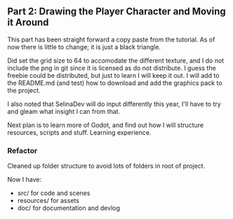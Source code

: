 ## Part 2: Drawing the Player Character and Moving it Around

This part has been straight forward a copy paste from the tutorial. As of now there is little to change; it is just a black triangle.

Did set the grid size to 64 to accomodate the different texture, and I do not include the png in git since it is licensed as do not distribute. I guess the freebie could be distributed, but just to learn I will keep it out. I will add to the README.md (and test) how to download and add the graphics pack to the project.

I also noted that SelinaDev will do input differently this year, I'll have to try and gleam what insight I can from that.

Next plan is to learn more of Godot, and find out how I will structure resources, scripts and stuff. Learning experience.

### Refactor

Cleaned up folder structure to avoid lots of folders in root of project.

Now I have:

 * src/ for code and scenes
 * resources/ for assets
 * doc/ for documentation and devlog
